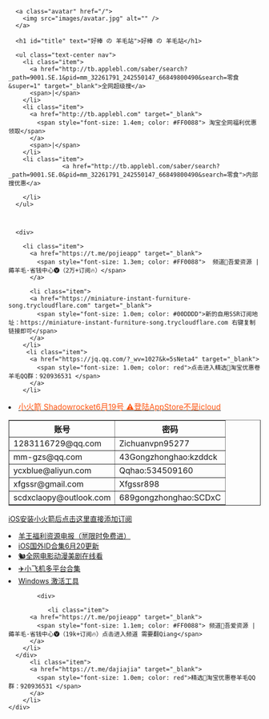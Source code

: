 
<!DOCTYPE html>
<html lang="zh-cn">
<head>
  <meta charset="utf-8">
  <title>好棒 的 羊毛站</title>
  <meta name="viewport" content="width=device-width, initial-scale=1, maximum-scale=2">
  <meta name="keywords" content="羊王,@pojieapp,薅羊毛,羊王电报,羊毛频道,haobangdada" />
  <meta name="description" content="羊王频道">
  <meta property="og:type" content="website">
  <meta property="og:title" content="羊王">
  <meta property="og:url" content="https://haobang.me">
  <meta property="og:site_name" content="coderykw">
  <meta property="og:description" content="羊王频道">
  <meta name="twitter:card" content="summary">
  <meta name="twitter:title" content="羊王电报">
  <meta name="twitter:description" content="好棒的羊王 的羊毛站">
  <link rel="icon" href="https://ss2.bdstatic.com/8_V1bjqh_Q23odCf/pacific/1623061258.jpg">
  <link href="/css/styles.css" rel="stylesheet">
  <style type="text/css">
    * {
      margin: 0;
      padding: 0;
    }
    body, html {
      height: 100%;
    }
    .Wrapper {
      min-height: 100%;
    }
    .Wrapper .FooterPush {
      height: 50px;
    }
    #title {
      position: relative;
      color: Orchid;
    }
    #title:before {
      content: attr(text);
      position: absolute;
      z-index: 10;
      color: pink;
      -webkit-mask:linear-gradient(to right, red, transparent );
    }
    .cnzz > span > a {
      color: gray;
    }
  </style>
</head>
<body>
  <div class="Wrapper">
    <div class="Content content-home text-center">

      <a class="avatar" href="/">
        <img src="images/avatar.jpg" alt="" />
      </a>

      <h1 id="title" text="好棒 の 羊毛站">好棒 の 羊毛站</h1>
<!--       #00FFCC -->
      <ul class="text-center nav">
        <li class="item">
          <a href="http://tb.applebl.com/saber/search?_path=9001.SE.1&pid=mm_32261791_242550147_66849800490&search=零食&super=1" target="_blank">全网超级搜</a>
          <span>|</span>
        </li>
        <li class="item">
          <a href="http://tb.applebl.com" target="_blank">
            <span style="font-size: 1.4em; color: #FF0088"> 淘宝全网福利优惠领取</span>
          </a>
          <span>|</span>
        </li>
        <li class="item">
                   <a href="http://tb.applebl.com/saber/search?_path=9001.SE.0&pid=mm_32261791_242550147_66849800490&search=零食">内部搜优惠</a>

        </li>
      </ul>



      <div>
       
        <li class="item">
          <a href="https://t.me/pojieapp" target="_blank">
            <span style="font-size: 1.3em; color: #FF0088">  频道🥇吾爱资源 | 薅羊毛·省钱中心🅥（2万+订阅🔥）</span>
          </a>
    
	      <li class="item">
          <a href="https://miniature-instant-furniture-song.trycloudflare.com" target="_blank">
            <span style="font-size: 1.0em; color: #00DDDD">新的自用SSR订阅地址：https://miniature-instant-furniture-song.trycloudflare.com 右键复制链接即可</span>
          </a>
        </li>
         <li class="item">
          <a href="https://jq.qq.com/?_wv=1027&k=5sNeta4" target="_blank">
            <span style="font-size: 1.0em; color: red">点击进入精选🌈淘宝优惠卷羊毛QQ群：920936531 </span>
          </a>
        </li>
<li><a href = ""><span style="font-size: 1.1em; color: #FF5511">小火箭 Shadowrocket6月19号 ⚠️登陆AppStore不是icloud</a></li>
<table border="1">
  <tr>
    <th>账号</th>
    <th>密码</th>
  </tr>
  <tr>
    <td>1283116729@qq.com</td>
    <td>Zichuanvpn95277</td>
	  
  </tr>
  <tr>
   <td>mm-gzs@qq.com</td>
    <td>43Gongzhonghao:kzddck</td>
	   
  </tr>
	  <tr>
   <td>ycxblue@aliyun.com</td>
    <td>Qqhao:534509160</td>
	   
  </tr>
	  <tr>
   <td>xfgssr@gmail.com</td>
    <td>Xfgssr898</td>
	   
  </tr>
	  <tr>
   <td>scdxclaopy@outlook.com</td>
    <td>689gongzhonghao:SCDxC</td>
	   
  </tr>

</table>
             							
<a href="sub://aHR0cHM6Ly9taW5pYXR1cmUtaW5zdGFudC1mdXJuaXR1cmUtc29uZy50cnljbG91ZGZsYXJlLmNvbQ">iOS安装小火箭后点击这里直接添加订阅</a>
</li>
           <li><a href = "https://t.me/yangwangpindao">羊王福利资源电报（🈲️限时免费进）</a></li>
	       <li><a href = "http://coderykw.coding.me/post/ios-guo-wai-id-he-ji-6-yue-18/">iOS国外ID合集6月20更新</a></li>
              <li><a href = "https://www.nfmovies.com/">🐿️全网电影动漫美剧在线看</a></li>
              <li><a href = "https://mirrors.yuntu.ca/shadowsocksr/">✈️小飞机多平台合集</a></li>
              <li><a href = "https://cmwtat.cloudmoe.com/cn.html">Windows 激活工具</a></li>
           </ul>
      </div>
 
            <div>
<!--         <p class="slogan" style="color:LightSteelRed">隐藏淘宝优惠卷更新汇总TG群👇 <br>http://t.me/taobaojuan</p> -->
               <li class="item">
          <a href="https://t.me/pojieapp" target="_blank">
            <span style="font-size: 1.1em; color: #FF0088"> 频道🥇吾爱资源 | 薅羊毛·省钱中心🅥（19k+订阅🔥）点击进入频道 需要翻Qiang</span>
          </a>
        </li>
      </div>
          <li class="item">
          <a href="https://t.me/dajiajia" target="_blank">
            <span style="font-size: 1.0em; color: red">精选🌈淘宝优惠卷羊毛QQ群：920936531 </span>
          </a>
        </li>
    </div>

         
<script type="text/javascript">var cnzz_protocol = (("https:" == document.location.protocol) ? "https://" : "http://");document.write(unescape("%3Cspan id='cnzz_stat_icon_1275579987'%3E%3C/span%3E%3Cscript src='" + cnzz_protocol + "s5.cnzz.com/z_stat.php%3Fid%3D1275579987' type='text/javascript'%3E%3C/script%3E"));</script>
  <!-- Global site tag (gtag.js) - Google Analytics -->
<script async src="https://www.googletagmanager.com/gtag/js?id=UA-139613136-1"></script>
<script>
  window.dataLayer = window.dataLayer || [];
  function gtag(){dataLayer.push(arguments);}
  gtag('js', new Date());
  gtag('config', 'UA-139613136-1');
</script>
</body>
